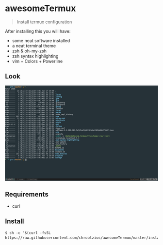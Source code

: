 # awesomeTermux

> Install termux configuration

After installing this you will have:

+	some neat software installed
+	a neat terminal theme
+	zsh & oh-my-zsh
+	zsh syntax highlighting
+	vim + Colors + Powerline

## Look
![Termux](.shots/screenshot.png)

## Requirements

+	curl

## Install

	$ sh -c "$(curl -fsSL https://raw.githubusercontent.com/chrootzius/awesomeTermux/master/install.sh)"
